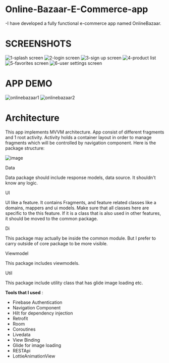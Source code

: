 # Online-Bazaar-E-Commerce-app

-I have developed  a fully functional e-commerce app named OnlineBazaar. 

# SCREENSHOTS
![1-splash screen](https://user-images.githubusercontent.com/64928807/234282439-d4f4b811-48ef-4357-b8bb-ce2652e2b28e.PNG)
![2-login screen](https://user-images.githubusercontent.com/64928807/234282519-52fde6ac-12b6-4a75-9d69-70bd6da99d9d.PNG)
![3-sign up screen](https://user-images.githubusercontent.com/64928807/234282580-5b7bf514-8308-46ec-9cdd-360bfdcb0052.PNG)
![4-product list](https://user-images.githubusercontent.com/64928807/234282604-35b61551-1e10-415f-8247-975fe60e0f0b.PNG)
![5-favorites screen](https://user-images.githubusercontent.com/64928807/234282685-63ceebf7-8bc1-42c5-9074-eb71deb2b426.PNG)
![6-user settings screen](https://user-images.githubusercontent.com/64928807/234282794-ddca92b1-ad08-4d7e-ace7-61e22d7c7710.PNG)



# APP DEMO

![onlinebazaar1](https://user-images.githubusercontent.com/64928807/229808398-b628bbec-7c5f-455b-9645-eab184c8f846.gif)
![onlinebazaar2](https://user-images.githubusercontent.com/64928807/229808548-18944e98-1f75-41e5-bec8-fe44d6cda8e5.gif)







# Architecture


This app implements MVVM architecture. App consist of different fragments and 1 root activity. Activity holds a container layout in order to manage fragments which will be controlled by navigation component. Here is the package structure:

![image](https://user-images.githubusercontent.com/64928807/219080594-d41f9c5c-6621-44dd-be6a-7fb2424b9150.png)

Data

Data package should include response models, data source. It shouldn't know any logic.

UI

UI like a feature. It contains Fragments,  and feature related classes like a domains, mappers and ui models. Make sure that all classes here are specific to the this feature. If it is a class that is also used in other features, it should be moved to the common package.

Di

This package may actually be inside the common module. But I prefer to carry outside of core package to be more visible.

Viewmodel

This package includes viewmodels.

Util

This package include utility class that has glide image loading etc.

**Tools that I used** :

- Firebase Authentication
- Navigation Component
- Hilt for dependency injection
- Retrofit 
- Room
- Coroutines
- Livedata
- View Binding
- Glide for image loading
- RESTApi
- LottieAnimationView

